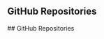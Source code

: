 <!DOCTYPE html>
<html lang="en">
<head>
    <meta charset="UTF-8">
    <meta http-equiv="X-UA-Compatible" content="IE=edge">
    <meta name="viewport" content="width=device-width, initial-scale=1.0">
    <title>GitHub Repository Card Test</title>
</head>
<body>

## GitHub Repositories

<div class="github-card" data-github="john-doe/awp-inlandwater" data-width="400" data-height="" data-theme="default"></div>
<script src="https://cdn.jsdelivr.net/github-cards/latest/widget.js"></script>

</body>
</html>
## GitHub Repositories

<div class="github-card" data-github="rejane-paulino/awp-inlandwater" data-width="400" data-height="" data-theme="default"></div>
<script src="//cdn.jsdelivr.net/github-cards/latest/widget.js"></script>

